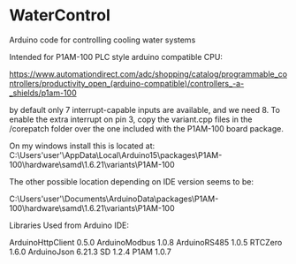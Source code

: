 # WaterControl
Arduino code for controlling cooling water systems

Intended for P1AM-100 PLC style arduino compatible CPU:

https://www.automationdirect.com/adc/shopping/catalog/programmable_controllers/productivity_open_(arduino-compatible)/controllers_-a-_shields/p1am-100

by default only 7 interrupt-capable inputs are available, and we need 8. To enable the extra interrupt on pin 3, copy the variant.cpp files in the /corepatch folder over the one included with the P1AM-100 board package.

On my windows install this is located at:
C:\Users\'user'\AppData\Local\Arduino15\packages\P1AM-100\hardware\samd\1.6.21\variants\P1AM-100

The other possible location depending on IDE version seems to be:

C:\Users\'user'\Documents\ArduinoData\packages\P1AM-100\hardware\samd\1.6.21\variants\P1AM-100

Libraries Used from Arduino IDE:

ArduinoHttpClient 0.5.0
ArduinoModbus 1.0.8
ArduinoRS485 1.0.5
RTCZero 1.6.0
ArduinoJson 6.21.3
SD 1.2.4
P1AM 1.0.7
